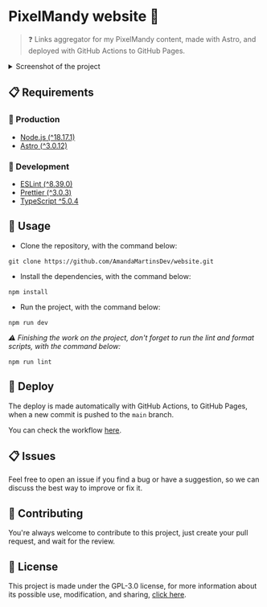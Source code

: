 # PixelMandy website 📎

> ❓ Links aggregator for my PixelMandy content, made with Astro, and deployed with GitHub Actions to GitHub Pages.

<details>
    <summary>Screenshot of the project</summary>
    <img src="SCREENSHOT.jpeg">
</details>

## 📋 Requirements

### 🤖 Production

- [Node.js (^18.17.1)](https://nodejs.org/)
- [Astro (^3.0.12)](https://astro.build/)

### 🧰 Development

- [ESLint (^8.39.0)](https://eslint.org/)
- [Prettier (^3.0.3)](https://prettier.io/)
- [TypeScript ^5.0.4](https://www.typescriptlang.org/)

## 🔎 Usage

- Clone the repository, with the command below:

```console
git clone https://github.com/AmandaMartinsDev/website.git
```

- Install the dependencies, with the command below:

```console
npm install
```

- Run the project, with the command below:

```console
npm run dev
```

_⚠️ Finishing the work on the project, don't forget to run the lint and format scripts, with the command below:_

```console
npm run lint
```

## 🚀 Deploy

The deploy is made automatically with GitHub Actions, to GitHub Pages, when a new commit is pushed to the `main` branch.

You can check the workflow [here](.github/workflows/deploy.yml).

## 📋 Issues

Feel free to open an issue if you find a bug or have a suggestion, so we can discuss the best way to improve or fix it.

## 👋 Contributing

You're always welcome to contribute to this project, just create your pull request, and wait for the review.

## 📜 License

This project is made under the GPL-3.0 license, for more information about its possible use, modification, and sharing, [click here](LICENSE).
